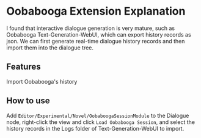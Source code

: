 # Oobabooga Extension Explanation
I found that interactive dialogue generation is very mature, such as Oobabooga Text-Generation-WebUI, which can export history records as json. We can first generate real-time dialogue history records and then import them into the dialogue tree.
## Features
Import Oobabooga's history

## How to use 
Add ```Editor/Experimental/Novel/OobaboogaSessionModule``` to the Dialogue node, right-click the view and click ```Load Oobabooga Session```, and select the history records in the Logs folder of Text-Generation-WebUI to import.
